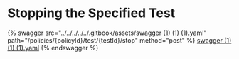 # Stopping the Specified Test

{% swagger src="../../../../../.gitbook/assets/swagger (1) (1) (1).yaml" path="/policies/{policyId}/test/{testId}/stop"
method="post" %}
[swagger (1) (1) (1).yaml](<../../../../../.gitbook/assets/swagger (1) (1) (1).yaml>)
{% endswagger %}
